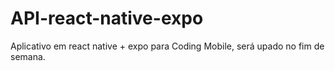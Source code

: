 # API-react-native-expo
Aplicativo em react native + expo para Coding Mobile, será upado no fim de semana.
